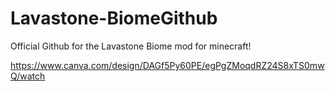 # Lavastone-BiomeGithub
Official Github for the Lavastone Biome mod for minecraft!

https://www.canva.com/design/DAGf5Py60PE/egPgZMoqdRZ24S8xTS0mwQ/watch
